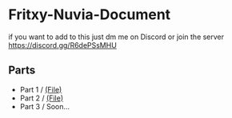 # Fritxy-Nuvia-Document

if you want to add to this just dm me on Discord or join the server https://discord.gg/R6dePSsMHU

## Parts
- Part 1 / [(File)](https://github.com/leaks995/Aero-Document/blob/main/Part%201.md)
- Part 2 / [(File)](https://github.com/leaks995/Aero-Document/blob/main/Part%202.md)
- Part 3 / Soon...
